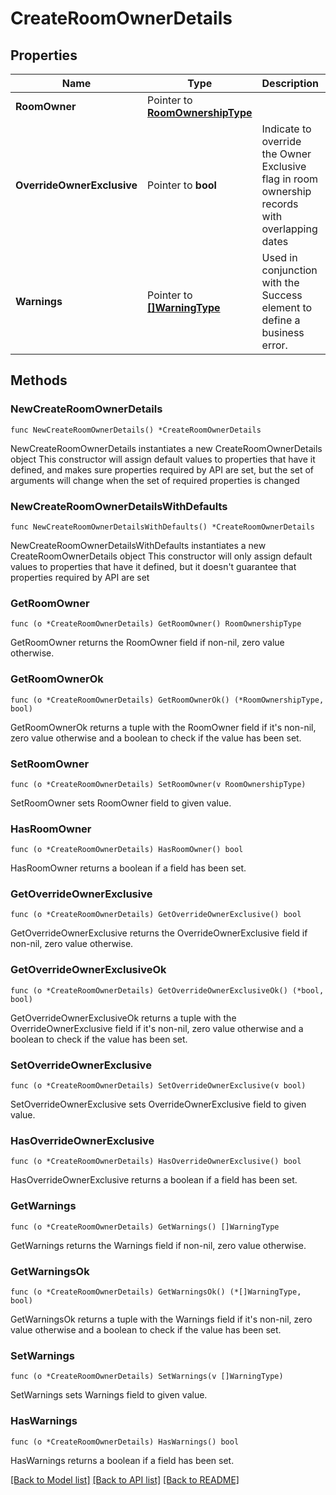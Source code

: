 # CreateRoomOwnerDetails

## Properties

Name | Type | Description | Notes
------------ | ------------- | ------------- | -------------
**RoomOwner** | Pointer to [**RoomOwnershipType**](RoomOwnershipType.md) |  | [optional] 
**OverrideOwnerExclusive** | Pointer to **bool** | Indicate to override the Owner Exclusive flag in room ownership records with overlapping dates | [optional] [default to false]
**Warnings** | Pointer to [**[]WarningType**](WarningType.md) | Used in conjunction with the Success element to define a business error. | [optional] 

## Methods

### NewCreateRoomOwnerDetails

`func NewCreateRoomOwnerDetails() *CreateRoomOwnerDetails`

NewCreateRoomOwnerDetails instantiates a new CreateRoomOwnerDetails object
This constructor will assign default values to properties that have it defined,
and makes sure properties required by API are set, but the set of arguments
will change when the set of required properties is changed

### NewCreateRoomOwnerDetailsWithDefaults

`func NewCreateRoomOwnerDetailsWithDefaults() *CreateRoomOwnerDetails`

NewCreateRoomOwnerDetailsWithDefaults instantiates a new CreateRoomOwnerDetails object
This constructor will only assign default values to properties that have it defined,
but it doesn't guarantee that properties required by API are set

### GetRoomOwner

`func (o *CreateRoomOwnerDetails) GetRoomOwner() RoomOwnershipType`

GetRoomOwner returns the RoomOwner field if non-nil, zero value otherwise.

### GetRoomOwnerOk

`func (o *CreateRoomOwnerDetails) GetRoomOwnerOk() (*RoomOwnershipType, bool)`

GetRoomOwnerOk returns a tuple with the RoomOwner field if it's non-nil, zero value otherwise
and a boolean to check if the value has been set.

### SetRoomOwner

`func (o *CreateRoomOwnerDetails) SetRoomOwner(v RoomOwnershipType)`

SetRoomOwner sets RoomOwner field to given value.

### HasRoomOwner

`func (o *CreateRoomOwnerDetails) HasRoomOwner() bool`

HasRoomOwner returns a boolean if a field has been set.

### GetOverrideOwnerExclusive

`func (o *CreateRoomOwnerDetails) GetOverrideOwnerExclusive() bool`

GetOverrideOwnerExclusive returns the OverrideOwnerExclusive field if non-nil, zero value otherwise.

### GetOverrideOwnerExclusiveOk

`func (o *CreateRoomOwnerDetails) GetOverrideOwnerExclusiveOk() (*bool, bool)`

GetOverrideOwnerExclusiveOk returns a tuple with the OverrideOwnerExclusive field if it's non-nil, zero value otherwise
and a boolean to check if the value has been set.

### SetOverrideOwnerExclusive

`func (o *CreateRoomOwnerDetails) SetOverrideOwnerExclusive(v bool)`

SetOverrideOwnerExclusive sets OverrideOwnerExclusive field to given value.

### HasOverrideOwnerExclusive

`func (o *CreateRoomOwnerDetails) HasOverrideOwnerExclusive() bool`

HasOverrideOwnerExclusive returns a boolean if a field has been set.

### GetWarnings

`func (o *CreateRoomOwnerDetails) GetWarnings() []WarningType`

GetWarnings returns the Warnings field if non-nil, zero value otherwise.

### GetWarningsOk

`func (o *CreateRoomOwnerDetails) GetWarningsOk() (*[]WarningType, bool)`

GetWarningsOk returns a tuple with the Warnings field if it's non-nil, zero value otherwise
and a boolean to check if the value has been set.

### SetWarnings

`func (o *CreateRoomOwnerDetails) SetWarnings(v []WarningType)`

SetWarnings sets Warnings field to given value.

### HasWarnings

`func (o *CreateRoomOwnerDetails) HasWarnings() bool`

HasWarnings returns a boolean if a field has been set.


[[Back to Model list]](../README.md#documentation-for-models) [[Back to API list]](../README.md#documentation-for-api-endpoints) [[Back to README]](../README.md)


